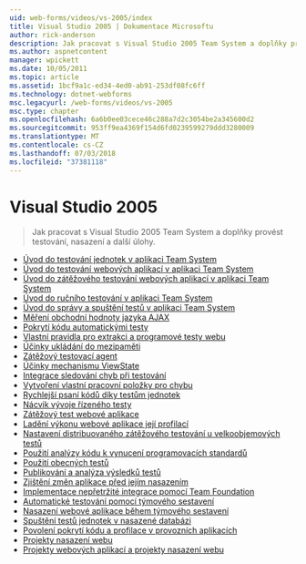 ```yaml
---
uid: web-forms/videos/vs-2005/index
title: Visual Studio 2005 | Dokumentace Microsoftu
author: rick-anderson
description: Jak pracovat s Visual Studio 2005 Team System a doplňky provést testování, nasazení a další úlohy.
ms.author: aspnetcontent
manager: wpickett
ms.date: 10/05/2011
ms.topic: article
ms.assetid: 1bcf9a1c-ed34-4ed0-ab91-253df08fc6ff
ms.technology: dotnet-webforms
msc.legacyurl: /web-forms/videos/vs-2005
msc.type: chapter
ms.openlocfilehash: 6a6b0ee03cece46c288a7d2c3054be2a345600d2
ms.sourcegitcommit: 953ff9ea4369f154d6fd0239599279ddd3280009
ms.translationtype: MT
ms.contentlocale: cs-CZ
ms.lasthandoff: 07/03/2018
ms.locfileid: "37381118"
---
```

<a name="visual-studio-2005"></a>Visual Studio 2005
====================
> Jak pracovat s Visual Studio 2005 Team System a doplňky provést testování, nasazení a další úlohy.


- [Úvod do testování jednotek v aplikaci Team System](introduction-to-unit-testing-with-team-system.md)
- [Úvod do testování webových aplikací v aplikaci Team System](introduction-to-testing-web-applications-with-team-system.md)
- [Úvod do zátěžového testování webových aplikací v aplikaci Team System](introduction-to-load-testing-web-applications-with-team-system.md)
- [Úvod do ručního testování v aplikaci Team System](introduction-to-manual-testing-with-team-system.md)
- [Úvod do správy a spuštění testů v aplikaci Team System](introduction-to-managing-and-running-tests-with-team-system.md)
- [Měření obchodní hodnoty jazyka AJAX](measuring-the-business-value-of-ajax.md)
- [Pokrytí kódu automatickými testy](code-coverage-of-automated-tests.md)
- [Vlastní pravidla pro extrakci a programové testy webu](custom-extraction-rules-and-coded-web-tests.md)
- [Účinky ukládání do mezipaměti](the-effects-of-caching.md)
- [Zátěžový testovací agent](using-the-load-test-agent.md)
- [Účinky mechanismu ViewState](the-effects-of-viewstate.md)
- [Integrace sledování chyb při testování](how-do-i-integrate-defect-tracking-with-testing.md)
- [Vytvoření vlastní pracovní položky pro chybu](how-do-i-create-my-own-bug-work-item.md)
- [Rychlejší psaní kódů díky testům jednotek](how-do-i-write-code-more-quickly-with-unit-tests.md)
- [Nácvik vývoje řízeného testy](how-do-i-practice-test-driven-development.md)
- [Zátěžový test webové aplikace](how-do-i-load-test-a-web-application.md)
- [Ladění výkonu webové aplikace její profilací](how-do-i-tune-web-application-performance-with-profiling.md)
- [Nastavení distribuovaného zátěžového testování u velkoobjemových testů](how-do-i-set-up-distributed-load-testing-for-high-volume-tests.md)
- [Použití analýzy kódu k vynucení programovacích standardů](how-do-i-enforce-coding-standards-with-code-analysis.md)
- [Použití obecných testů](how-do-i-use-generic-tests.md)
- [Publikování a analýza výsledků testů](how-do-i-publish-and-analyze-test-results.md)
- [Zjištění změn aplikace před jejím nasazením](how-do-i-discover-application-changes-prior-to-deployment.md)
- [Implementace nepřetržité integrace pomocí Team Foundation](how-do-i-implement-continuous-integration-with-team-foundation.md)
- [Automatické testování pomocí týmového sestavení](how-do-i-automate-testing-using-team-build.md)
- [Nasazení webové aplikace během týmového sestavení](how-do-i-deploy-a-web-application-during-a-team-build.md)
- [Spuštění testů jednotek v nasazené databázi](how-do-i-run-unit-tests-against-a-deployed-database.md)
- [Povolení pokrytí kódu a profilace v provozních aplikacích](how-do-i-enable-code-coverage-and-profiling-in-production-applications.md)
- [Projekty nasazení webu](web-deployment-projects.md)
- [Projekty webových aplikací a projekty nasazení webu](web-application-projects-web-deployment-projects.md)
